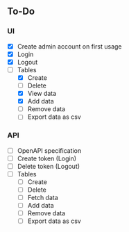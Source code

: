 ## To-Do

### UI
* [x] Create admin account on first usage
* [x] Login
* [x] Logout
* [ ] Tables
  * [x] Create
  * [ ] Delete
  * [x] View data
  * [x] Add data
  * [ ] Remove data
  * [ ] Export data as csv

### API
* [ ] OpenAPI specification
* [ ] Create token (Login)
* [ ] Delete token (Logout)
* [ ] Tables
  * [ ] Create
  * [ ] Delete
  * [ ] Fetch data
  * [ ] Add data
  * [ ] Remove data
  * [ ] Export data as csv
